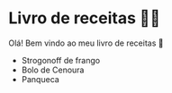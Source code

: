 # Livro de receitas :man_cook:

Olá! Bem vindo ao meu livro de receitas :wave:

- Strogonoff de frango
- Bolo de Cenoura
- Panqueca